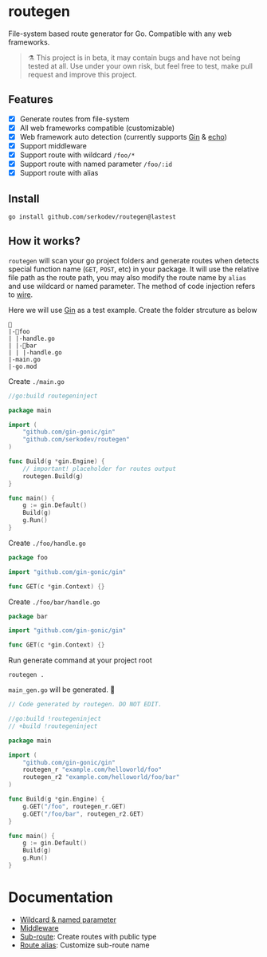 # routegen

File-system based route generator for Go. Compatible with any web frameworks.

> ⚗ This project is in beta, it may contain bugs and have not being tested at all. Use under your own risk, but feel free to test, make pull request and improve this project.

## Features

- [x] Generate routes from file-system
- [x] All web frameworks compatible (customizable)
- [x] Web framework auto detection (currently supports [Gin](https://github.com/gin-gonic/gin) & [echo](https://github.com/labstack/echo))
- [x] Support middleware
- [x] Support route with wildcard `/foo/*`
- [x] Support route with named parameter `/foo/:id`
- [x] Support route with alias

## Install

```
go install github.com/serkodev/routegen@lastest
```

## How it works?

`routegen` will scan your go project folders and generate routes when detects special function name (`GET`, `POST`, etc) in your package. It will use the relative file path as the route path, you may also modify the route name by `alias` and use wildcard or named parameter. The method of code injection refers to [wire](https://github.com/google/wire).

Here we will use [Gin](https://github.com/gin-gonic/gin) as a test example. Create the folder strcuture as below

```
📁
|-📁foo
| |-handle.go
| |-📁bar
| | |-handle.go
|-main.go
|-go.mod
```

Create `./main.go`

```go
//go:build routegeninject

package main

import (
	"github.com/gin-gonic/gin"
	"github.com/serkodev/routegen"
)

func Build(g *gin.Engine) {
    // important! placeholder for routes output
	routegen.Build(g)
}

func main() {
	g := gin.Default()
	Build(g)
	g.Run()
}
```

Create `./foo/handle.go`

```go
package foo

import "github.com/gin-gonic/gin"

func GET(c *gin.Context) {}
```

Create `./foo/bar/handle.go`

```go
package bar

import "github.com/gin-gonic/gin"

func GET(c *gin.Context) {}
```

Run generate command at your project root
```
routegen .
```

`main_gen.go` will be generated. 🎉

```go
// Code generated by routegen. DO NOT EDIT.

//go:build !routegeninject
// +build !routegeninject

package main

import (
	"github.com/gin-gonic/gin"
	routegen_r "example.com/helloworld/foo"
	routegen_r2 "example.com/helloworld/foo/bar"
)

func Build(g *gin.Engine) {
	g.GET("/foo", routegen_r.GET)
	g.GET("/foo/bar", routegen_r2.GET)
}

func main() {
	g := gin.Default()
	Build(g)
	g.Run()
}
```

# Documentation

- [Wildcard & named parameter](./internal/routegen/testdata/wildcard/README.md)
- [Middleware](./internal/routegen/testdata/middleware/README.md)
- [Sub-route](./internal/routegen/testdata/subroute/README.md): Create routes with public type
- [Route alias](./internal/routegen/testdata/alias/README.md): Customize sub-route name
